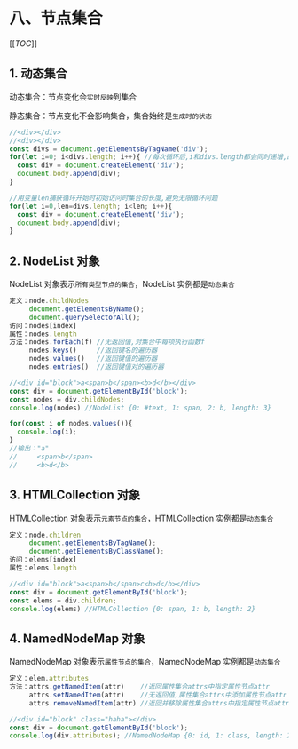 # 八、节点集合

[[_TOC_]]

## 1. 动态集合

动态集合：节点变化会`实时反映`到集合

静态集合：节点变化不会影响集合，集合始终是`生成时的状态`

```javascript
//<div></div>
//<div></div>
const divs = document.getElementsByTagName('div');
for(let i=0; i<divs.length; i++){ //每次循环后,i和divs.length都会同时递增,故而永远不会相等
  const div = document.createElement('div');
  document.body.append(div);
}

//用变量len捕获循环开始时初始访问时集合的长度,避免无限循环问题
for(let i=0,len=divs.length; i<len; i++){
  const div = document.createElement('div');
  document.body.append(div);
}
```

## 2. NodeList 对象

NodeList 对象表示`所有类型节点的集合`，NodeList 实例都是`动态集合`

```javascript
定义：node.childNodes
     document.getElementsByName();
     document.querySelectorAll();
访问：nodes[index]
属性：nodes.length
方法：nodes.forEach(f) //无返回值,对集合中每项执行函数f
     nodes.keys()     //返回键名的遍历器
     nodes.values()   //返回键值的遍历器
     nodes.entries()  //返回键值对的遍历器
```

```javascript
//<div id="block">a<span>b</span><b>d</b></div>
const div = document.getElementById('block');
const nodes = div.childNodes; 
console.log(nodes) //NodeList {0: #text, 1: span, 2: b, length: 3}

for(const i of nodes.values()){
  console.log(i); 
}
//输出："a"
//     <span>b</span>
//     <b>d</b>
```

## 3. HTMLCollection 对象

HTMLCollection 对象表示`元素节点的集合`，HTMLCollection 实例都是`动态集合`

```javascript
定义：node.children
     document.getElementsByTagName();
     document.getElementsByClassName();
访问：elems[index] 
属性：elems.length
```

```javascript
//<div id="block">a<span>b</span>c<b>d</b></div>
const div = document.getElementById('block');
const elems = div.children; 
console.log(elems) //HTMLCollection {0: span, 1: b, length: 2}
```

## 4. NamedNodeMap 对象

NamedNodeMap 对象表示`属性节点的集合`，NamedNodeMap 实例都是`动态集合`

```javascript
定义：elem.attributes
方法：attrs.getNamedItem(attr)    //返回属性集合attrs中指定属性节点attr
     attrs.setNamedItem(attr)    //无返回值,属性集合attrs中添加属性节点attr
     attrs.removeNamedItem(attr) //返回并移除属性集合attrs中指定属性节点attr
```

```javascript
//<div id="block" class="haha"></div>
const div = document.getElementById('block');
console.log(div.attributes); //NamedNodeMap {0: id, 1: class, length: 2}
```

